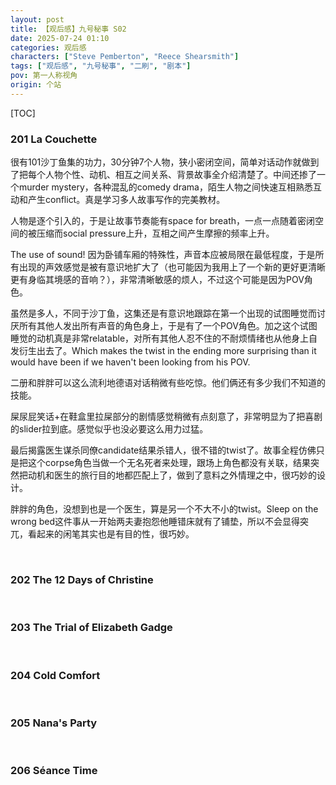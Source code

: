 ```yaml
---
layout: post
title: 【观后感】九号秘事 S02
date: 2025-07-24 01:10
categories: 观后感
characters: ["Steve Pemberton", "Reece Shearsmith"]
tags: ["观后感", "九号秘事", "二刷", "剧本"]
pov: 第一人称视角
origin: 个站
---
```


[TOC]

### 201 La Couchette

很有101沙丁鱼集的功力，30分钟7个人物，狭小密闭空间，简单对话动作就做到了把每个人物个性、动机、相互之间关系、背景故事全介绍清楚了。中间还掺了一个murder mystery，各种混乱的comedy drama，陌生人物之间快速互相熟悉互动和产生conflict。真是学习多人故事写作的完美教材。

人物是逐个引入的，于是让故事节奏能有space for breath，一点一点随着密闭空间的被压缩而social pressure上升，互相之间产生摩擦的频率上升。

The use of sound! 因为卧铺车厢的特殊性，声音本应被局限在最低程度，于是所有出现的声效感觉是被有意识地扩大了（也可能因为我用上了一个新的更好更清晰更有身临其境感的音响？），非常清晰敏感的烦人，不过这个可能是因为POV角色。

虽然是多人，不同于沙丁鱼，这集还是有意识地跟踪在第一个出现的试图睡觉而讨厌所有其他人发出所有声音的角色身上，于是有了一个POV角色。加之这个试图睡觉的动机真是非常relatable，对所有其他人忍不住的不耐烦情绪也从他身上自发衍生出去了。Which makes the twist in the ending more surprising than it would have been if we haven't been looking from his POV.

二册和胖胖可以这么流利地德语对话稍微有些吃惊。他们俩还有多少我们不知道的技能。

屎尿屁笑话+在鞋盒里拉屎部分的剧情感觉稍微有点刻意了，非常明显为了把喜剧的slider拉到底。感觉似乎也没必要这么用力过猛。

最后揭露医生谋杀同僚candidate结果杀错人，很不错的twist了。故事全程仿佛只是把这个corpse角色当做一个无名死者来处理，跟场上角色都没有关联，结果突然把动机和医生的旅行目的地都匹配上了，做到了意料之外情理之中，很巧妙的设计。

胖胖的角色，没想到也是一个医生，算是另一个不大不小的twist。Sleep on the wrong bed这件事从一开始两夫妻抱怨他睡错床就有了铺垫，所以不会显得突兀，看起来的闲笔其实也是有目的性，很巧妙。

<br>

### 202 The 12 Days of Christine

<br>

### 203 The Trial of Elizabeth Gadge

<br>

### 204 Cold Comfort

<br>

### 205 Nana's Party

<br>

### 206 Séance Time
